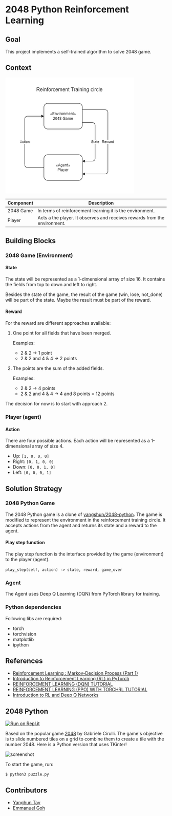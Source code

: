 # 2048 Python Reinforcement Learning

## Goal

This project implements a self-trained algorithm to solve 2048 game.

## Context

![Reinforcement Training circle](img/Reinforcement%20Training%20circle.png)

| Component | Description                                                               |
|-----------|---------------------------------------------------------------------------|
| 2048 Game | In terms of reinforcement learning it is the environment.                 |
| Player    | Acts a the player. It observes and receives rewards from the environment. |

## Building Blocks

### 2048 Game (Environment)

#### State

The state will be represented as a 1-dimensional array of size 16.
It contains the fields from top to down and left to right.

Besides the state of the game, the result of the game (win, lose, not_done) will be part of the state.
Maybe the result must be part of the reward.

#### Reward

For the reward are different approaches available:

1. One point for all fields that have been merged.

    Examples:

    * 2 & 2 -> 1 point
    * 2 & 2 and 4 & 4 -> 2 points

2. The points are the sum of the added fields.

    Examples:

    * 2 & 2 -> 4 points
    * 2 & 2 and 4 & 4 -> 4 and 8 points = 12 points

The decision for now is to start with approach 2.

### Player (agent)

#### Action

There are four possible actions.
Each action will be represented as a 1-dimensional array of size 4.

* Up: `[1, 0, 0, 0]`
* Right: `[0, 1, 0, 0]`
* Down: `[0, 0, 1, 0]`
* Left: `[0, 0, 0, 1]`

## Solution Strategy

### 2048 Python Game

The 2048 Python game is a clone of [yangshun/2048-python](https://github.com/yangshun/2048-python).
The game is modified to represent the environment in the reinforcement training circle.
It accepts actions from the agent and returns its state and a reward to the agent.

#### Play step function

The play step function is the interface provided by the game (environment) to the player (agent).

`play_step(self, action) -> state, reward, game_over`

### Agent

The Agent uses Deep Q Learning (DQN) from PyTorch library for training.

### Python dependencies

Following libs are required:

* torch
* torchvision
* matplotlib
* ipython

## References

* [Reinforcement Learning : Markov-Decision Process (Part 1)](https://towardsdatascience.com/introduction-to-reinforcement-learning-markov-decision-process-44c533ebf8da)
* [Introduction to Reinforcement Learning (RL) in PyTorch](https://medium.com/analytics-vidhya/introduction-to-reinforcement-learning-rl-in-pytorch-c0862989cc0e)
* [REINFORCEMENT LEARNING (DQN) TUTORIAL](https://pytorch.org/tutorials/intermediate/reinforcement_q_learning.html)
* [REINFORCEMENT LEARNING (PPO) WITH TORCHRL TUTORIAL](https://pytorch.org/tutorials/intermediate/reinforcement_ppo.html)
* [Introduction to RL and Deep Q Networks](https://www.tensorflow.org/agents/tutorials/0_intro_rl)

## 2048 Python

[![Run on Repl.it](https://repl.it/badge/github/yangshun/2048-python)](https://repl.it/github/yangshun/2048-python)

Based on the popular game [2048](https://github.com/gabrielecirulli/2048) by Gabriele Cirulli.
The game's objective is to slide numbered tiles on a grid to combine them to create a tile with the number 2048.
Here is a Python version that uses TKinter!

![screenshot](img/screenshot.png)

To start the game, run:

    $ python3 puzzle.py

## Contributors

- [Yanghun Tay](http://github.com/yangshun)
- [Emmanuel Goh](http://github.com/emman27)
